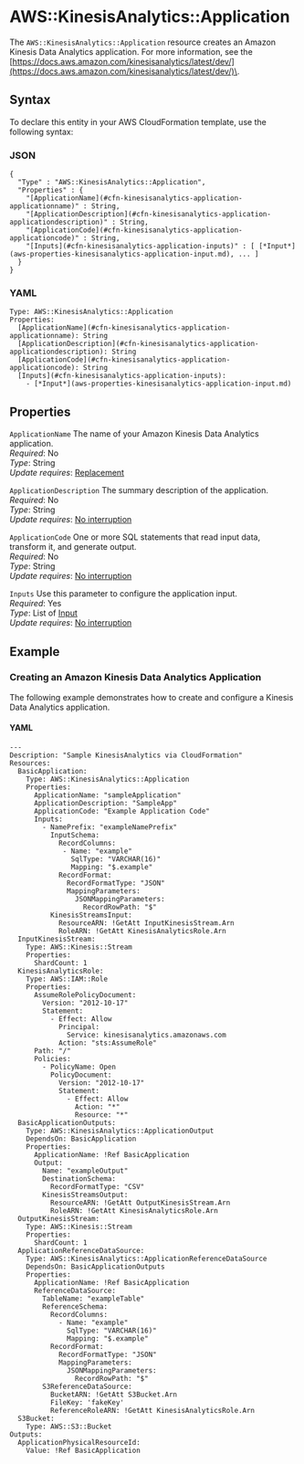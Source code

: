 # AWS::KinesisAnalytics::Application<a name="aws-resource-kinesisanalytics-application"></a>

The `AWS::KinesisAnalytics::Application` resource creates an Amazon Kinesis Data Analytics application\. For more information, see the [https://docs.aws.amazon.com/kinesisanalytics/latest/dev/](https://docs.aws.amazon.com/kinesisanalytics/latest/dev/)\. 

## Syntax<a name="aws-resource-kinesisanalytics-application-syntax"></a>

To declare this entity in your AWS CloudFormation template, use the following syntax:

### JSON<a name="aws-resource-kinesisanalytics-application-syntax.json"></a>

```
{
  "Type" : "AWS::KinesisAnalytics::Application",
  "Properties" : {
    "[ApplicationName](#cfn-kinesisanalytics-application-applicationname)" : String,
    "[ApplicationDescription](#cfn-kinesisanalytics-application-applicationdescription)" : String,
    "[ApplicationCode](#cfn-kinesisanalytics-application-applicationcode)" : String,
    "[Inputs](#cfn-kinesisanalytics-application-inputs)" : [ [*Input*](aws-properties-kinesisanalytics-application-input.md), ... ]
  }
}
```

### YAML<a name="aws-resource-kinesisanalytics-application-syntax.yaml"></a>

```
Type: AWS::KinesisAnalytics::Application
Properties:
  [ApplicationName](#cfn-kinesisanalytics-application-applicationname): String
  [ApplicationDescription](#cfn-kinesisanalytics-application-applicationdescription): String
  [ApplicationCode](#cfn-kinesisanalytics-application-applicationcode): String
  [Inputs](#cfn-kinesisanalytics-application-inputs): 
    - [*Input*](aws-properties-kinesisanalytics-application-input.md)
```

## Properties<a name="aws-resource-kinesisanalytics-application-properties"></a>

`ApplicationName`  <a name="cfn-kinesisanalytics-application-applicationname"></a>
The name of your Amazon Kinesis Data Analytics application\.  
 *Required*: No  
 *Type*: String  
 *Update requires*: [Replacement](using-cfn-updating-stacks-update-behaviors.md#update-replacement) 

`ApplicationDescription`  <a name="cfn-kinesisanalytics-application-applicationdescription"></a>
The summary description of the application\.  
 *Required*: No  
 *Type*: String  
 *Update requires*: [No interruption](using-cfn-updating-stacks-update-behaviors.md#update-no-interrupt) 

`ApplicationCode`  <a name="cfn-kinesisanalytics-application-applicationcode"></a>
One or more SQL statements that read input data, transform it, and generate output\.  
 *Required*: No  
 *Type*: String  
 *Update requires*: [No interruption](using-cfn-updating-stacks-update-behaviors.md#update-no-interrupt) 

`Inputs`  <a name="cfn-kinesisanalytics-application-inputs"></a>
Use this parameter to configure the application input\.  
 *Required*: Yes  
 *Type*: List of [Input](aws-properties-kinesisanalytics-application-input.md)  
 *Update requires*: [No interruption](using-cfn-updating-stacks-update-behaviors.md#update-no-interrupt) 

## Example<a name="aws-resource-kinesisanalytics-application-examples"></a>

### Creating an Amazon Kinesis Data Analytics Application<a name="aws-resource-kinesisanalytics-application-examples-creating"></a>

The following example demonstrates how to create and configure a Kinesis Data Analytics application\.

#### YAML<a name="aws-resource-kinesisanalytics-application-example1.yaml"></a>

```
---
Description: "Sample KinesisAnalytics via CloudFormation"
Resources:
  BasicApplication:
    Type: AWS::KinesisAnalytics::Application
    Properties:
      ApplicationName: "sampleApplication"
      ApplicationDescription: "SampleApp"
      ApplicationCode: "Example Application Code"
      Inputs:
        - NamePrefix: "exampleNamePrefix"
          InputSchema:
            RecordColumns:
             - Name: "example"
               SqlType: "VARCHAR(16)"
               Mapping: "$.example"
            RecordFormat:
              RecordFormatType: "JSON"
              MappingParameters:
                JSONMappingParameters:
                  RecordRowPath: "$"
          KinesisStreamsInput:
            ResourceARN: !GetAtt InputKinesisStream.Arn
            RoleARN: !GetAtt KinesisAnalyticsRole.Arn
  InputKinesisStream:
    Type: AWS::Kinesis::Stream
    Properties:
      ShardCount: 1
  KinesisAnalyticsRole:
    Type: AWS::IAM::Role
    Properties:
      AssumeRolePolicyDocument:
        Version: "2012-10-17"
        Statement:
          - Effect: Allow
            Principal:
              Service: kinesisanalytics.amazonaws.com
            Action: "sts:AssumeRole"
      Path: "/"
      Policies:
        - PolicyName: Open
          PolicyDocument:
            Version: "2012-10-17"
            Statement:
              - Effect: Allow
                Action: "*"
                Resource: "*"
  BasicApplicationOutputs:
    Type: AWS::KinesisAnalytics::ApplicationOutput
    DependsOn: BasicApplication
    Properties:
      ApplicationName: !Ref BasicApplication
      Output:
        Name: "exampleOutput"
        DestinationSchema:
          RecordFormatType: "CSV"
        KinesisStreamsOutput:
          ResourceARN: !GetAtt OutputKinesisStream.Arn
          RoleARN: !GetAtt KinesisAnalyticsRole.Arn
  OutputKinesisStream:
    Type: AWS::Kinesis::Stream
    Properties:
      ShardCount: 1
  ApplicationReferenceDataSource:
    Type: AWS::KinesisAnalytics::ApplicationReferenceDataSource
    DependsOn: BasicApplicationOutputs
    Properties:
      ApplicationName: !Ref BasicApplication
      ReferenceDataSource:
        TableName: "exampleTable"
        ReferenceSchema:
          RecordColumns:
            - Name: "example"
              SqlType: "VARCHAR(16)"
              Mapping: "$.example"
          RecordFormat:
            RecordFormatType: "JSON"
            MappingParameters:
              JSONMappingParameters:
                RecordRowPath: "$"
        S3ReferenceDataSource:
          BucketARN: !GetAtt S3Bucket.Arn
          FileKey: 'fakeKey'
          ReferenceRoleARN: !GetAtt KinesisAnalyticsRole.Arn
  S3Bucket:
    Type: AWS::S3::Bucket
Outputs:
  ApplicationPhysicalResourceId:
    Value: !Ref BasicApplication
```